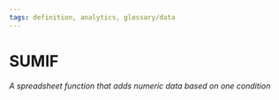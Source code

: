 ```yaml
---
tags: definition, analytics, glossary/data
---
```

#  SUMIF
*A spreadsheet function that adds numeric data based on one condition*